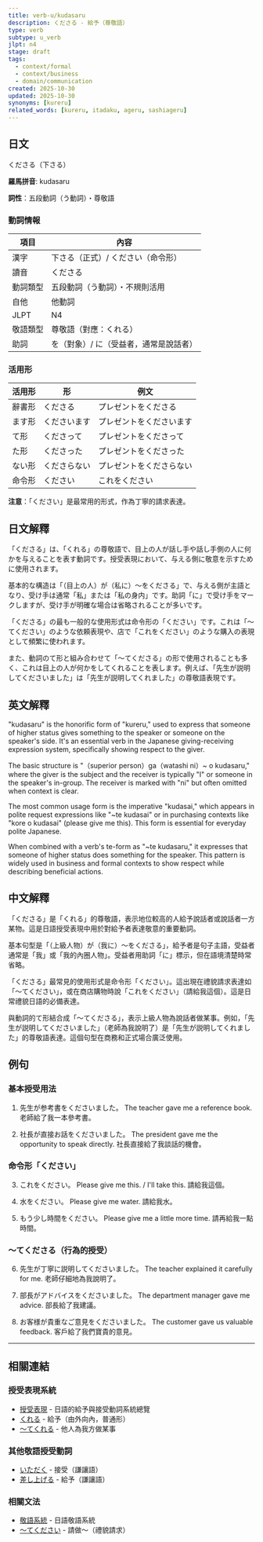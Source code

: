 ```yaml
---
title: verb-u/kudasaru
description: くださる - 給予（尊敬語）
type: verb
subtype: u_verb
jlpt: n4
stage: draft
tags:
  - context/formal
  - context/business
  - domain/communication
created: 2025-10-30
updated: 2025-10-30
synonyms: [kureru]
related_words: [kureru, itadaku, ageru, sashiageru]
---
```


## 日文

くださる（下さる）

**羅馬拼音**: kudasaru

**詞性**：五段動詞（う動詞）・尊敬語

### 動詞情報

| 項目 | 內容 |
|------|------|
| 漢字 | 下さる（正式）/ ください（命令形）|
| 讀音 | くださる |
| 動詞類型 | 五段動詞（う動詞）・不規則活用 |
| 自他 | 他動詞 |
| JLPT | N4 |
| 敬語類型 | 尊敬語（對應：くれる）|
| 助詞 | を（對象）/ に（受益者，通常是說話者）|

### 活用形

| 活用形 | 形 | 例文 |
|-------|-----|------|
| 辭書形 | くださる | プレゼントをくださる |
| ます形 | くださいます | プレゼントをくださいます |
| て形 | くださって | プレゼントをくださって |
| た形 | くださった | プレゼントをくださった |
| ない形 | くださらない | プレゼントをくださらない |
| 命令形 | ください | これをください |

**注意**：「ください」是最常用的形式，作為丁寧的請求表達。

## 日文解釋

「くださる」は、「くれる」の尊敬語で、目上の人が話し手や話し手側の人に何かを与えることを表す動詞です。授受表現において、与える側に敬意を示すために使用されます。

基本的な構造は「（目上の人）が（私に）〜をくださる」で、与える側が主語となり、受け手は通常「私」または「私の身内」です。助詞「に」で受け手をマークしますが、受け手が明確な場合は省略されることが多いです。

「くださる」の最も一般的な使用形式は命令形の「ください」です。これは「〜てください」のような依頼表現や、店で「これをください」のような購入の表現として頻繁に使われます。

また、動詞のて形と組み合わせて「〜てくださる」の形で使用されることも多く、これは目上の人が何かをしてくれることを表します。例えば、「先生が説明してくださいました」は「先生が説明してくれました」の尊敬語表現です。

## 英文解釋

"kudasaru" is the honorific form of "kureru," used to express that someone of higher status gives something to the speaker or someone on the speaker's side. It's an essential verb in the Japanese giving-receiving expression system, specifically showing respect to the giver.

The basic structure is "（superior person）ga（watashi ni）~ o kudasaru," where the giver is the subject and the receiver is typically "I" or someone in the speaker's in-group. The receiver is marked with "ni" but often omitted when context is clear.

The most common usage form is the imperative "kudasai," which appears in polite request expressions like "~te kudasai" or in purchasing contexts like "kore o kudasai" (please give me this). This form is essential for everyday polite Japanese.

When combined with a verb's te-form as "~te kudasaru," it expresses that someone of higher status does something for the speaker. This pattern is widely used in business and formal contexts to show respect while describing beneficial actions.

## 中文解釋

「くださる」是「くれる」的尊敬語，表示地位較高的人給予說話者或說話者一方某物。這是日語授受表現中用於對給予者表達敬意的重要動詞。

基本句型是「（上級人物）が（我に）〜をくださる」，給予者是句子主語，受益者通常是「我」或「我的內圈人物」。受益者用助詞「に」標示，但在語境清楚時常省略。

「くださる」最常見的使用形式是命令形「ください」。這出現在禮貌請求表達如「〜てください」，或在商店購物時說「これをください」（請給我這個）。這是日常禮貌日語的必備表達。

與動詞的て形結合成「〜てくださる」，表示上級人物為說話者做某事。例如，「先生が説明してくださいました」（老師為我說明了）是「先生が説明してくれました」的尊敬語表達。這個句型在商務和正式場合廣泛使用。

## 例句

### 基本授受用法

1. 先生が参考書をくださいました。
   The teacher gave me a reference book.
   老師給了我一本參考書。

2. 社長が直接お話をくださいました。
   The president gave me the opportunity to speak directly.
   社長直接給了我談話的機會。

### 命令形「ください」

3. これをください。
   Please give me this. / I'll take this.
   請給我這個。

4. 水をください。
   Please give me water.
   請給我水。

5. もう少し時間をください。
   Please give me a little more time.
   請再給我一點時間。

### 〜てくださる（行為的授受）

6. 先生が丁寧に説明してくださいました。
   The teacher explained it carefully for me.
   老師仔細地為我說明了。

7. 部長がアドバイスをくださいました。
   The department manager gave me advice.
   部長給了我建議。

8. お客様が貴重なご意見をくださいました。
   The customer gave us valuable feedback.
   客戶給了我們寶貴的意見。

---

## 相關連結

### 授受表現系統
- [授受表現](../grammar/048_juju-hyougen.md) - 日語的給予與接受動詞系統總覽
- [くれる](../verb-ru/013_kureru.md) - 給予（由外向內，普通形）
- [〜てくれる](../grammar/050_te-kureru.md) - 他人為我方做某事

### 其他敬語授受動詞
- [いただく](019_itadaku.md) - 接受（謙讓語）
- [差し上げる](../verb-ru/014_sashiageru.md) - 給予（謙讓語）

### 相關文法
- [敬語系統](../grammar/005_keigo_system.md) - 日語敬語系統
- [〜てください](../grammar/te-kudasai.md) - 請做〜（禮貌請求）
